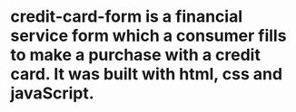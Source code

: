 # credit-card-form is a financial service form which a consumer fills to make a purchase with a credit card. It was built with html, css and javaScript.
